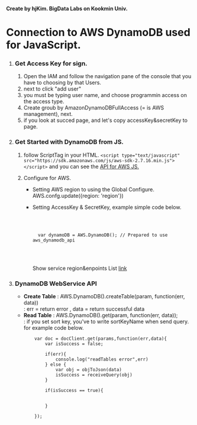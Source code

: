 **Create by hjKim. BigData Labs on Kookmin Univ.**

# Connection to AWS DynamoDB used for JavaScript.

1. ### Get Access Key for sign.
	
	1. Open the IAM and follow the navigation pane of the console that you have to choosing by that Users.
	2. next to click "add user"
	3. you must be typing user name, and choose programmin access on the access type.
	4. Create groub by AmazonDynamoDBFullAccess (= is AWS management), next.
	5. if you look at succed page, and let's copy accessKey&secretKey to page.

2. ### Get Started with DynamoDB from JS.
	
	1. follow ScriptTag in your HTML. 
	   ```<script type="text/javascript" src="https://sdk.amazonaws.com/js/aws-sdk-2.7.16.min.js"></script>```
	   and you can see the [API for AWS JS.][2]

	2. Configure for AWS.
		- Setting AWS region to using the Global Configure.
			AWS.confg.update({region: 'region'})
		- Setting AccessKey & SecretKey, example simple code below.
			
			<pre>
				<script type="text/javascript">
					AWS.config.update({
						region : "region",
						endpoint : "enpoint", // service region endpoint
						accessKeyId: "",
						secretAccessKey: ""
				})
				</script>
				
				var dynamoDB = AWS.DynamoDB(); // Prepared to use aws_dynamodb_api
				
			</pre>
			
			Show service region&enpoints List [link][1]

3. ### DynamoDB WebService API
	
	* __Create Table__
		: AWS.DynamoDB().createTable(param, function(err, data))<br>
		: err = return error , data = return successful data<br>
	* __Read Table__
		: AWS.DynamoDB().get(param, function(err, data));<br>
		: if you set sort key, you've to write sortKeyName when send query.<br>
		for example code below.
		```
    		var doc = docClient.get(params,function(err,data){
    			var isSuccess = false;

    			if(err){
    				console.log("readTables error",err)
    			} else {
    				var obj = objToJson(data)
    				isSuccess = receiveQuery(obj)
    			}
		
    			if(isSuccess == true){
		
		    		
		    	}

    		});	
		```
	
	

[1]:https://docs.aws.amazon.com/general/latest/gr/rande.html#ddb_region
[2]:https://docs.aws.amazon.com/AWSJavaScriptSDK/latest/ 
